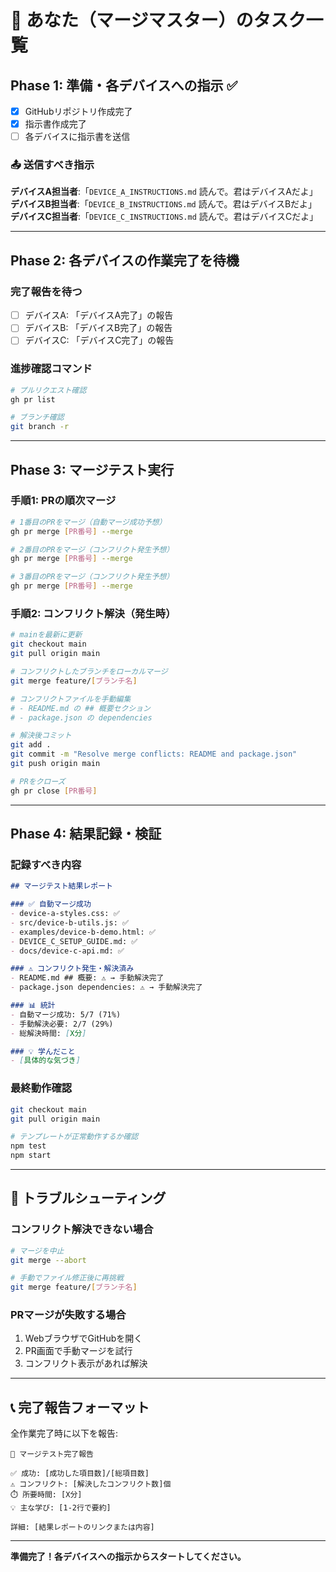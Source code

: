 # 🎯 あなた（マージマスター）のタスク一覧

## Phase 1: 準備・各デバイスへの指示 ✅
- [x] GitHubリポジトリ作成完了
- [x] 指示書作成完了
- [ ] 各デバイスに指示書を送信

### 📤 送信すべき指示
**デバイスA担当者**:「`DEVICE_A_INSTRUCTIONS.md` 読んで。君はデバイスAだよ」
**デバイスB担当者**:「`DEVICE_B_INSTRUCTIONS.md` 読んで。君はデバイスBだよ」  
**デバイスC担当者**:「`DEVICE_C_INSTRUCTIONS.md` 読んで。君はデバイスCだよ」

---

## Phase 2: 各デバイスの作業完了を待機
### 完了報告を待つ
- [ ] デバイスA: 「デバイスA完了」の報告
- [ ] デバイスB: 「デバイスB完了」の報告
- [ ] デバイスC: 「デバイスC完了」の報告

### 進捗確認コマンド
```bash
# プルリクエスト確認
gh pr list

# ブランチ確認
git branch -r
```

---

## Phase 3: マージテスト実行
### 手順1: PRの順次マージ
```bash
# 1番目のPRをマージ（自動マージ成功予想）
gh pr merge [PR番号] --merge

# 2番目のPRをマージ（コンフリクト発生予想）
gh pr merge [PR番号] --merge

# 3番目のPRをマージ（コンフリクト発生予想）
gh pr merge [PR番号] --merge
```

### 手順2: コンフリクト解決（発生時）
```bash
# mainを最新に更新
git checkout main
git pull origin main

# コンフリクトしたブランチをローカルマージ
git merge feature/[ブランチ名]

# コンフリクトファイルを手動編集
# - README.md の ## 概要セクション
# - package.json の dependencies

# 解決後コミット
git add .
git commit -m "Resolve merge conflicts: README and package.json"
git push origin main

# PRをクローズ
gh pr close [PR番号]
```

---

## Phase 4: 結果記録・検証
### 記録すべき内容
```markdown
## マージテスト結果レポート

### ✅ 自動マージ成功
- device-a-styles.css: ✅
- src/device-b-utils.js: ✅
- examples/device-b-demo.html: ✅
- DEVICE_C_SETUP_GUIDE.md: ✅
- docs/device-c-api.md: ✅

### ⚠️ コンフリクト発生・解決済み
- README.md ## 概要: ⚠️ → 手動解決完了
- package.json dependencies: ⚠️ → 手動解決完了

### 📊 統計
- 自動マージ成功: 5/7 (71%)
- 手動解決必要: 2/7 (29%)
- 総解決時間: [X分]

### 💡 学んだこと
- [具体的な気づき]
```

### 最終動作確認
```bash
git checkout main
git pull origin main

# テンプレートが正常動作するか確認
npm test
npm start
```

---

## 🚨 トラブルシューティング

### コンフリクト解決できない場合
```bash
# マージを中止
git merge --abort

# 手動でファイル修正後に再挑戦
git merge feature/[ブランチ名]
```

### PRマージが失敗する場合
1. WebブラウザでGitHubを開く
2. PR画面で手動マージを試行
3. コンフリクト表示があれば解決

---

## 📞 完了報告フォーマット

全作業完了時に以下を報告:

```
🎯 マージテスト完了報告

✅ 成功: [成功した項目数]/[総項目数]
⚠️ コンフリクト: [解決したコンフリクト数]個
⏱️ 所要時間: [X分]
💡 主な学び: [1-2行で要約]

詳細: [結果レポートのリンクまたは内容]
```

---

**準備完了！各デバイスへの指示からスタートしてください。**